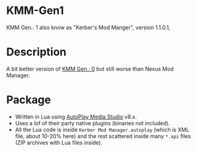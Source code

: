 # KMM-Gen1
KMM Gen.: 1 also know as "Kerber's Mod Manger", version 1.1.0.1,

# Description
A bit better version of [KMM Gen.: 0](https://github.com/KerberX/KMM-Gen0) but still worse than Nexus Mod Manager.

# Package
- Written in Lua using [AutoPlay Media Studio](https://www.indigorose.com/autoplay-media-studio/) v8.x.
- Uses a lof of their party native plugins (binaries not included).
- All the Lua code is inside `Kerber Mod Manager.autoplay` (which is XML file, about 10-20% here) and the rest scattered inside many `*.api` files (ZIP archives with Lua files inside).

